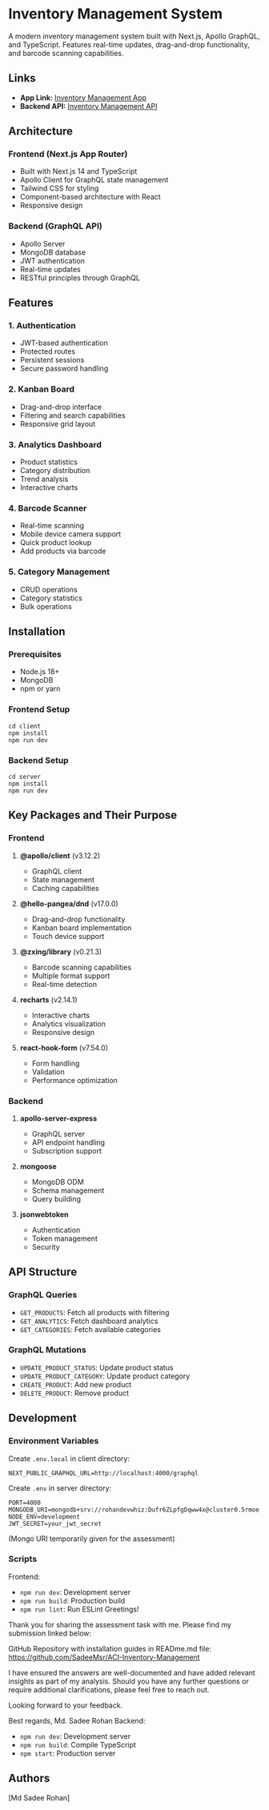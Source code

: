 # Inventory Management System

A modern inventory management system built with Next.js, Apollo GraphQL, and TypeScript. Features real-time updates, drag-and-drop functionality, and barcode scanning capabilities.

## Links

- **App Link:** [Inventory Management App](https://aci-inventory-frontend.vercel.app/)
- **Backend API:** [Inventory Management API](https://aci-inventory-api.onrender.com/graphql)

## Architecture

### Frontend (Next.js App Router)
- Built with Next.js 14 and TypeScript
- Apollo Client for GraphQL state management
- Tailwind CSS for styling
- Component-based architecture with React
- Responsive design

### Backend (GraphQL API)
- Apollo Server
- MongoDB database
- JWT authentication
- Real-time updates
- RESTful principles through GraphQL

## Features

### 1. Authentication
- JWT-based authentication
- Protected routes
- Persistent sessions
- Secure password handling

### 2. Kanban Board
- Drag-and-drop interface
- Filtering and search capabilities
- Responsive grid layout

### 3. Analytics Dashboard
- Product statistics
- Category distribution
- Trend analysis
- Interactive charts

### 4. Barcode Scanner
- Real-time scanning
- Mobile device camera support
- Quick product lookup
- Add products via barcode

### 5. Category Management
- CRUD operations
- Category statistics
- Bulk operations

## Installation

### Prerequisites
- Node.js 18+
- MongoDB
- npm or yarn

### Frontend Setup
```
cd client
npm install
npm run dev
```

### Backend Setup
```
cd server
npm install
npm run dev
```

## Key Packages and Their Purpose

### Frontend
1. **@apollo/client** (v3.12.2)
   - GraphQL client
   - State management
   - Caching capabilities

2. **@hello-pangea/dnd** (v17.0.0)
   - Drag-and-drop functionality
   - Kanban board implementation
   - Touch device support

3. **@zxing/library** (v0.21.3)
   - Barcode scanning capabilities
   - Multiple format support
   - Real-time detection

4. **recharts** (v2.14.1)
   - Interactive charts
   - Analytics visualization
   - Responsive design

5. **react-hook-form** (v7.54.0)
   - Form handling
   - Validation
   - Performance optimization

### Backend
1. **apollo-server-express**
   - GraphQL server
   - API endpoint handling
   - Subscription support

2. **mongoose**
   - MongoDB ODM
   - Schema management
   - Query building

3. **jsonwebtoken**
   - Authentication
   - Token management
   - Security

## API Structure

### GraphQL Queries
- `GET_PRODUCTS`: Fetch all products with filtering
- `GET_ANALYTICS`: Fetch dashboard analytics
- `GET_CATEGORIES`: Fetch available categories

### GraphQL Mutations
- `UPDATE_PRODUCT_STATUS`: Update product status
- `UPDATE_PRODUCT_CATEGORY`: Update product category
- `CREATE_PRODUCT`: Add new product
- `DELETE_PRODUCT`: Remove product

## Development

### Environment Variables
Create `.env.local` in client directory:
```env
NEXT_PUBLIC_GRAPHQL_URL=http://localhost:4000/graphql
```

Create `.env` in server directory:
```env
PORT=4000
MONGODB_URI=mongodb+srv://rohandevwhiz:Dufr6ZLpfgDqww4x@cluster0.5rmoe.mongodb.net/inventory
NODE_ENV=development 
JWT_SECRET=your_jwt_secret
```
(Mongo URI temporarily given for the assessment)

### Scripts
Frontend:
- `npm run dev`: Development server
- `npm run build`: Production build
- `npm run lint`: Run ESLint
Greetings!

Thank you for sharing the assessment task with me. Please find my submission linked below:

GitHub Repository with installation guides in READme.md file: https://github.com/SadeeMsr/ACI-Inventory-Management

I have ensured the answers are well-documented and have added relevant insights as part of my analysis. Should you have any further questions or require additional clarifications, please feel free to reach out.

Looking forward to your feedback.

Best regards,
Md. Sadee Rohan
Backend:
- `npm run dev`: Development server
- `npm run build`: Compile TypeScript
- `npm start`: Production server

## Authors
[Md Sadee Rohan]
